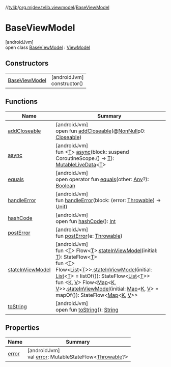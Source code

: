 //[tvlib](../../../index.md)/[org.mjdev.tvlib.viewmodel](../index.md)/[BaseViewModel](index.md)

# BaseViewModel

[androidJvm]\
open class [BaseViewModel](index.md) : [ViewModel](https://developer.android.com/reference/kotlin/androidx/lifecycle/ViewModel.html)

## Constructors

| | |
|---|---|
| [BaseViewModel](-base-view-model.md) | [androidJvm]<br>constructor() |

## Functions

| Name | Summary |
|---|---|
| [addCloseable](index.md#264516373%2FFunctions%2F-1596939238) | [androidJvm]<br>open fun [addCloseable](index.md#264516373%2FFunctions%2F-1596939238)(@[NonNull](https://developer.android.com/reference/kotlin/androidx/annotation/NonNull.html)p0: [Closeable](https://developer.android.com/reference/kotlin/java/io/Closeable.html)) |
| [async](async.md) | [androidJvm]<br>fun &lt;[T](async.md)&gt; [async](async.md)(block: suspend CoroutineScope.() -&gt; [T](async.md)): [MutableLiveData](https://developer.android.com/reference/kotlin/androidx/lifecycle/MutableLiveData.html)&lt;[T](async.md)&gt; |
| [equals](../../org.mjdev.tvlib.webscrapper.select/-element-not-found-exception/index.md#585090901%2FFunctions%2F-1596939238) | [androidJvm]<br>open operator fun [equals](../../org.mjdev.tvlib.webscrapper.select/-element-not-found-exception/index.md#585090901%2FFunctions%2F-1596939238)(other: [Any](https://kotlinlang.org/api/latest/jvm/stdlib/kotlin/-any/index.html)?): [Boolean](https://kotlinlang.org/api/latest/jvm/stdlib/kotlin/-boolean/index.html) |
| [handleError](handle-error.md) | [androidJvm]<br>fun [handleError](handle-error.md)(block: (error: [Throwable](https://kotlinlang.org/api/latest/jvm/stdlib/kotlin/-throwable/index.html)) -&gt; [Unit](https://kotlinlang.org/api/latest/jvm/stdlib/kotlin/-unit/index.html)) |
| [hashCode](../../org.mjdev.tvlib.webscrapper.select/-element-not-found-exception/index.md#1794629105%2FFunctions%2F-1596939238) | [androidJvm]<br>open fun [hashCode](../../org.mjdev.tvlib.webscrapper.select/-element-not-found-exception/index.md#1794629105%2FFunctions%2F-1596939238)(): [Int](https://kotlinlang.org/api/latest/jvm/stdlib/kotlin/-int/index.html) |
| [postError](post-error.md) | [androidJvm]<br>fun [postError](post-error.md)(e: [Throwable](https://kotlinlang.org/api/latest/jvm/stdlib/kotlin/-throwable/index.html)) |
| [stateInViewModel](state-in-view-model.md) | [androidJvm]<br>fun &lt;[T](state-in-view-model.md)&gt; Flow&lt;[T](state-in-view-model.md)&gt;.[stateInViewModel](state-in-view-model.md)(initial: [T](state-in-view-model.md)): StateFlow&lt;[T](state-in-view-model.md)&gt;<br>fun &lt;[T](state-in-view-model.md)&gt; Flow&lt;[List](https://kotlinlang.org/api/latest/jvm/stdlib/kotlin.collections/-list/index.html)&lt;[T](state-in-view-model.md)&gt;&gt;.[stateInViewModel](state-in-view-model.md)(initial: [List](https://kotlinlang.org/api/latest/jvm/stdlib/kotlin.collections/-list/index.html)&lt;[T](state-in-view-model.md)&gt; = listOf()): StateFlow&lt;[List](https://kotlinlang.org/api/latest/jvm/stdlib/kotlin.collections/-list/index.html)&lt;[T](state-in-view-model.md)&gt;&gt;<br>fun &lt;[K](state-in-view-model.md), [V](state-in-view-model.md)&gt; Flow&lt;[Map](https://kotlinlang.org/api/latest/jvm/stdlib/kotlin.collections/-map/index.html)&lt;[K](state-in-view-model.md), [V](state-in-view-model.md)&gt;&gt;.[stateInViewModel](state-in-view-model.md)(initial: [Map](https://kotlinlang.org/api/latest/jvm/stdlib/kotlin.collections/-map/index.html)&lt;[K](state-in-view-model.md), [V](state-in-view-model.md)&gt; = mapOf()): StateFlow&lt;[Map](https://kotlinlang.org/api/latest/jvm/stdlib/kotlin.collections/-map/index.html)&lt;[K](state-in-view-model.md), [V](state-in-view-model.md)&gt;&gt; |
| [toString](../../org.mjdev.tvlib.webscrapper.select/-element-not-found-exception/index.md#1616463040%2FFunctions%2F-1596939238) | [androidJvm]<br>open fun [toString](../../org.mjdev.tvlib.webscrapper.select/-element-not-found-exception/index.md#1616463040%2FFunctions%2F-1596939238)(): [String](https://kotlinlang.org/api/latest/jvm/stdlib/kotlin/-string/index.html) |

## Properties

| Name | Summary |
|---|---|
| [error](error.md) | [androidJvm]<br>val [error](error.md): MutableStateFlow&lt;[Throwable](https://kotlinlang.org/api/latest/jvm/stdlib/kotlin/-throwable/index.html)?&gt; |
